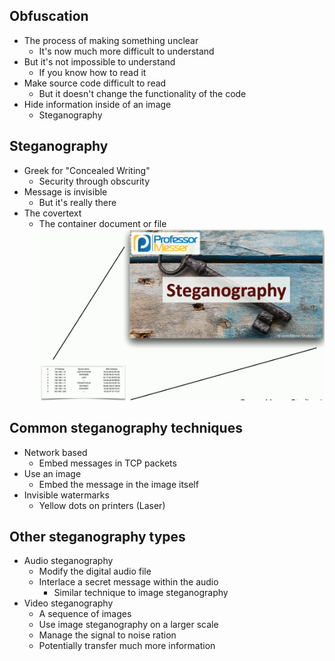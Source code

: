 ## Obfuscation
- The process of making something unclear
	- It's now much more difficult to understand
- But it's not impossible to understand
	- If you know how to read it
- Make source code difficult to read
	- But it doesn't change the functionality of the code
- Hide information inside of an image
	- Steganography
## Steganography
- Greek for "Concealed Writing"
	- Security through obscurity
- Message is invisible
	- But it's really there
- The covertext
	- The container document or file
![](../Images/240514-1%201.png)
## Common steganography techniques
- Network based
	- Embed messages in TCP packets
- Use an image
	- Embed the message in the image itself
- Invisible watermarks
	- Yellow dots on printers (Laser)
## Other steganography types
- Audio steganography
	- Modify the digital audio file
	- Interlace a secret message within the audio
		- Similar technique to image steganography
- Video steganography
	- A sequence of images
	- Use image steganography on a larger scale
	- Manage the signal to noise ration
	- Potentially transfer much more information

